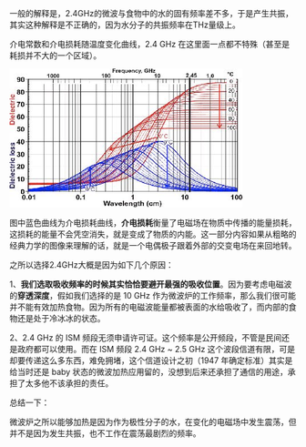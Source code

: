 
一般的解释是，2.4GHz的微波与食物中的水的固有频率差不多，于是产生共振，其实这种解释是不正确的，因为水分子的共振频率在THz量级上。

介电常数和介电损耗随温度变化曲线，2.4 GHz 在这里面一点都不特殊（甚至是耗损并不大的一个区域）。

![](assets/微波炉为什么可以加热？/image-20230521225341687.png)

图中蓝色曲线为介电损耗曲线，**介电损耗**衡量了电磁场在物质中传播的能量损耗，这损耗的能量不会凭空消失，就是变成了物质的内能。这一部分内容如果从粗略的经典力学的图像来理解的话，就是一个电偶极子跟着外部的交变电场在来回地转。

之所以选择2.4GHz大概是因为如下几个原因：

1、**我们选取吸收频率的时候其实恰恰要避开最强的吸收位置**。因为要考虑电磁波的**穿透深度**，假如我们选择的是 10 GHz 作为微波炉的工作频率，那么我们很可能并不能有效加热食物。因为所有的电磁波能量都被表面的水给吸收了，而内部的食物还是处于冷冰冰的状态。

2、2.4 GHz 的 ISM 频段无须申请许可证。这个频率是公开频段，不管是民间还是政府都可以使用。而在 ISM 频段 2.4 GHz ~ 2.5 GHz 这个波段信道有限，可是却要传递这么多东西，难免拥堵，这个信道设计之初（1947 年确定标准）其实是给当时还是 baby 状态的微波加热应用留的，没想到后来还承担了通信的用途，承担了太多他不该承担的责任。

总结一下：

微波炉之所以能够加热是因为作为极性分子的水，在变化的电磁场中发生震荡，但并不是因为发生共振，也不工作在震荡最剧烈的频率。
